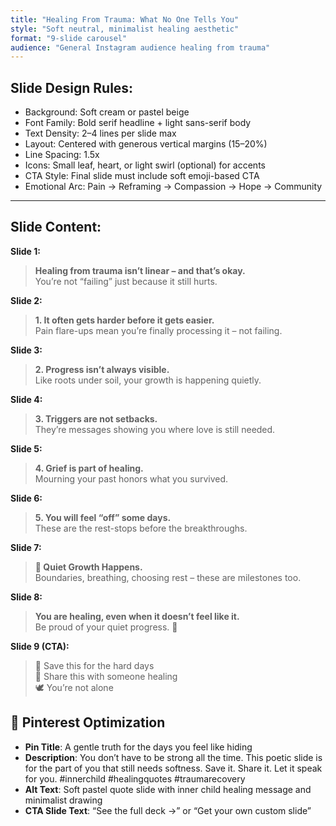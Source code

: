 ```yaml
---
title: "Healing From Trauma: What No One Tells You"
style: "Soft neutral, minimalist healing aesthetic"
format: "9-slide carousel"
audience: "General Instagram audience healing from trauma"
---
```


## Slide Design Rules:
- Background: Soft cream or pastel beige
- Font Family: Bold serif headline + light sans-serif body
- Text Density: 2–4 lines per slide max
- Layout: Centered with generous vertical margins (15–20%)
- Line Spacing: 1.5x
- Icons: Small leaf, heart, or light swirl (optional) for accents
- CTA Style: Final slide must include soft emoji-based CTA
- Emotional Arc: Pain → Reframing → Compassion → Hope → Community

---

## Slide Content:

**Slide 1:**
> **Healing from trauma isn’t linear – and that’s okay.**  
> You’re not “failing” just because it still hurts.

**Slide 2:**
> **1. It often gets harder before it gets easier.**  
> Pain flare-ups mean you’re finally processing it – not failing.

**Slide 3:**
> **2. Progress isn’t always visible.**  
> Like roots under soil, your growth is happening quietly.

**Slide 4:**
> **3. Triggers are not setbacks.**  
> They’re messages showing you where love is still needed.

**Slide 5:**
> **4. Grief is part of healing.**  
> Mourning your past honors what you survived.

**Slide 6:**
> **5. You will feel “off” some days.**  
> These are the rest-stops before the breakthroughs.

**Slide 7:**
> **🌱 Quiet Growth Happens.**  
> Boundaries, breathing, choosing rest – these are milestones too.

**Slide 8:**
> **You are healing, even when it doesn’t feel like it.**  
> Be proud of your quiet progress. 💜

**Slide 9 (CTA):**
> 💾 Save this for the hard days  
> 📩 Share this with someone healing  
> 🕊 You’re not alone


## 📌 Pinterest Optimization

- **Pin Title**: A gentle truth for the days you feel like hiding
- **Description**: You don’t have to be strong all the time. This poetic slide is for the part of you that still needs softness. Save it. Share it. Let it speak for you. #innerchild #healingquotes #traumarecovery
- **Alt Text**: Soft pastel quote slide with inner child healing message and minimalist drawing
- **CTA Slide Text**: “See the full deck →” or “Get your own custom slide”
